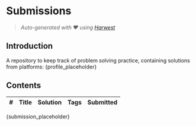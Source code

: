 Submissions
======================
> *Auto-generated with ❤ using [Harwest](https://github.com/nileshsah/harwest-tool)*

## Introduction

A repository to keep track of problem solving practice, containing solutions from platforms:
{profile_placeholder}

## Contents

| # | Title | Solution | Tags | Submitted |
|---| ----- | -------- | ---- | --------- |
{submission_placeholder}
